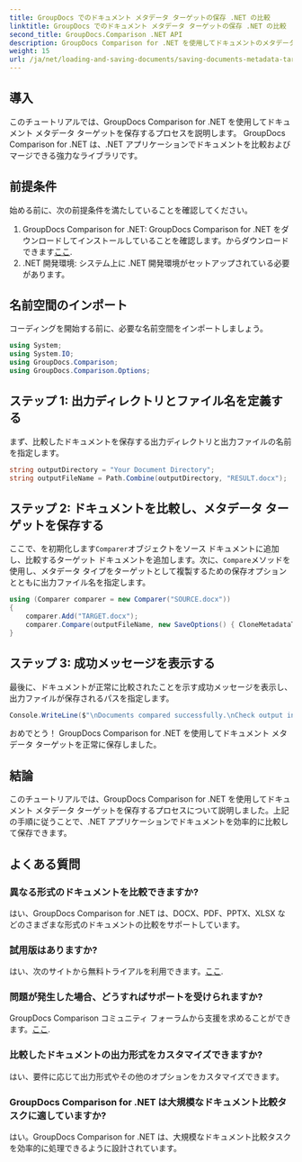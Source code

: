 ```yaml
---
title: GroupDocs でのドキュメント メタデータ ターゲットの保存 .NET の比較
linktitle: GroupDocs でのドキュメント メタデータ ターゲットの保存 .NET の比較
second_title: GroupDocs.Comparison .NET API
description: GroupDocs Comparison for .NET を使用してドキュメントのメタデータ ターゲットを保存する方法を学びます。 .NET アプリケーションでドキュメントを効率的に比較するための簡単な手順。
weight: 15
url: /ja/net/loading-and-saving-documents/saving-documents-metadata-target/
---
```

## 導入
このチュートリアルでは、GroupDocs Comparison for .NET を使用してドキュメント メタデータ ターゲットを保存するプロセスを説明します。 GroupDocs Comparison for .NET は、.NET アプリケーションでドキュメントを比較およびマージできる強力なライブラリです。
## 前提条件
始める前に、次の前提条件を満たしていることを確認してください。
1.  GroupDocs Comparison for .NET: GroupDocs Comparison for .NET をダウンロードしてインストールしていることを確認します。からダウンロードできます[ここ](https://releases.groupdocs.com/comparison/net/).
2. .NET 開発環境: システム上に .NET 開発環境がセットアップされている必要があります。

## 名前空間のインポート
コーディングを開始する前に、必要な名前空間をインポートしましょう。
```csharp
using System;
using System.IO;
using GroupDocs.Comparison;
using GroupDocs.Comparison.Options;
```
## ステップ 1: 出力ディレクトリとファイル名を定義する
まず、比較したドキュメントを保存する出力ディレクトリと出力ファイルの名前を指定します。
```csharp
string outputDirectory = "Your Document Directory";
string outputFileName = Path.Combine(outputDirectory, "RESULT.docx");
```
## ステップ 2: ドキュメントを比較し、メタデータ ターゲットを保存する
ここで、を初期化します`Comparer`オブジェクトをソース ドキュメントに追加し、比較するターゲット ドキュメントを追加します。次に、`Compare`メソッドを使用し、メタデータ タイプをターゲットとして複製するための保存オプションとともに出力ファイル名を指定します。
```csharp
using (Comparer comparer = new Comparer("SOURCE.docx"))
{
    comparer.Add("TARGET.docx");
    comparer.Compare(outputFileName, new SaveOptions() { CloneMetadataType = MetadataType.Target });
}
```
## ステップ 3: 成功メッセージを表示する
最後に、ドキュメントが正常に比較されたことを示す成功メッセージを表示し、出力ファイルが保存されるパスを指定します。
```csharp
Console.WriteLine($"\nDocuments compared successfully.\nCheck output in {outputDirectory}.");
```
おめでとう！ GroupDocs Comparison for .NET を使用してドキュメント メタデータ ターゲットを正常に保存しました。

## 結論
このチュートリアルでは、GroupDocs Comparison for .NET を使用してドキュメント メタデータ ターゲットを保存するプロセスについて説明しました。上記の手順に従うことで、.NET アプリケーションでドキュメントを効率的に比較して保存できます。
## よくある質問
### 異なる形式のドキュメントを比較できますか?
はい、GroupDocs Comparison for .NET は、DOCX、PDF、PPTX、XLSX などのさまざまな形式のドキュメントの比較をサポートしています。
### 試用版はありますか?
はい、次のサイトから無料トライアルを利用できます。[ここ](https://releases.groupdocs.com/).
### 問題が発生した場合、どうすればサポートを受けられますか?
 GroupDocs Comparison コミュニティ フォーラムから支援を求めることができます。[ここ](https://forum.groupdocs.com/c/comparison/12).
### 比較したドキュメントの出力形式をカスタマイズできますか?
はい、要件に応じて出力形式やその他のオプションをカスタマイズできます。
### GroupDocs Comparison for .NET は大規模なドキュメント比較タスクに適していますか?
はい。GroupDocs Comparison for .NET は、大規模なドキュメント比較タスクを効率的に処理できるように設計されています。